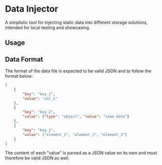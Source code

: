 # Data Injector
A simplistic tool for injecting static data into different storage solutions, intended for local testing and showcasing.


## Usage

## Data Format
The format of the data file is expected to be valid JSON and to follow the format below:
```json
[
    {
        "key": "key_1",
        "value": "val_1"
    },
    {
        "key": "key_2",
        "value": {"type": "object", "value": "some data"}
    },
    {
        "key": "key_3",
        "value": ["element_1", "element_2", "element_3"]
    }
]
```
The content of each "value" is parsed as a JSON value on its own and must therefore be valid JSON as well.